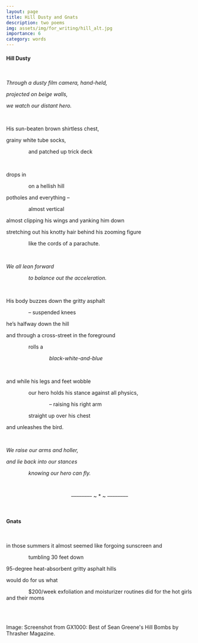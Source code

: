 ```yaml
---
layout: page
title: Hill Dusty and Gnats
description: two poems
img: assets/img/for_writing/hill_alt.jpg
importance: 6
category: words
---
```


#### Hill Dusty
<br/>

*Through a dusty film camera, hand-held,*

*projected on beige walls,*

*we watch our distant hero.*

<br/>

His sun-beaten brown shirtless chest,

grainy white tube socks,

&emsp;&emsp;&emsp;&emsp;  and patched up trick deck

<br/>

drops in 

&emsp;&emsp;&emsp;&emsp;  on a hellish hill

potholes and everything –

&emsp;&emsp;&emsp;&emsp; almost vertical

almost clipping his wings and yanking him down

stretching out his knotty hair behind his zooming figure

&emsp;&emsp;&emsp;&emsp; like the cords of a parachute.

<br/>

*We all lean forward*

&emsp;&emsp;&emsp;&emsp; *to balance out the acceleration.*

<br/>

His body buzzes down the gritty asphalt

&emsp;&emsp;&emsp;&emsp; – suspended knees

he’s halfway down the hill

and through a cross-street in the foreground

&emsp;&emsp;&emsp;&emsp; rolls a 

&emsp;&emsp;&emsp;&emsp;&emsp;&emsp;&emsp;&emsp; *black-white-and-blue*

<br/>

and while his legs and feet wobble

&emsp;&emsp;&emsp;&emsp; our hero holds his stance against all physics,

&emsp;&emsp;&emsp;&emsp;&emsp;&emsp;&emsp;&emsp; – raising his right arm

&emsp;&emsp;&emsp;&emsp;  straight up over his chest

and unleashes the bird.

<br/>

*We raise our arms and holler,*

*and lie back into our stances*

&emsp;&emsp;&emsp;&emsp;  *knowing our hero can fly.*


<br/>
<p><center> –––––––– ~ * ~ –––––––– </center></p>
<br/>

#### Gnats
<br/>

in those summers it almost seemed like forgoing sunscreen and 

&emsp;&emsp;&emsp;&emsp; tumbling 30 feet down

95-degree heat-absorbent gritty asphalt hills 

would do for us what

&emsp;&emsp;&emsp;&emsp; $200/week exfoliation and moisturizer routines did for the hot girls and their moms



<br/><br/>

Image: Screenshot from GX1000: Best of Sean Greene's Hill Bombs by Thrasher Magazine. 